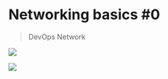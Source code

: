 # Networking basics #0
> DevOps Network

![](https://s3.amazonaws.com/alx-intranet.hbtn.io/uploads/medias/2018/6/4e6a0ad87a65d7054248.png?X-Amz-Algorithm=AWS4-HMAC-SHA256&X-Amz-Credential=AKIARDDGGGOUSBVO6H7D%2F20231005%2Fus-east-1%2Fs3%2Faws4_request&X-Amz-Date=20231005T062833Z&X-Amz-Expires=86400&X-Amz-SignedHeaders=host&X-Amz-Signature=86bc42ebedeb2a5bb172470f9a5e91bab699514df5ee43c091e8742a8d485d14)

![](https://s3.amazonaws.com/alx-intranet.hbtn.io/uploads/medias/2020/9/0fc96bd99faa7941b18bcae4c5f90c6acd11791d.jpg?X-Amz-Algorithm=AWS4-HMAC-SHA256&X-Amz-Credential=AKIARDDGGGOUSBVO6H7D%2F20231005%2Fus-east-1%2Fs3%2Faws4_request&X-Amz-Date=20231005T062833Z&X-Amz-Expires=86400&X-Amz-SignedHeaders=host&X-Amz-Signature=686ac3065c6adad034180000aa6def286323a000e3c8734ae8ce5588533951ba)
